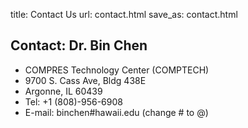 title: Contact Us
url: contact.html
save_as: contact.html

Contact: Dr. Bin Chen
------------------
* COMPRES Technology Center (COMPTECH)
* 9700 S. Cass Ave, Bldg 438E
* Argonne, IL 60439
* Tel: +1 (808)-956-6908
* E-mail: binchen#hawaii.edu (change # to @)